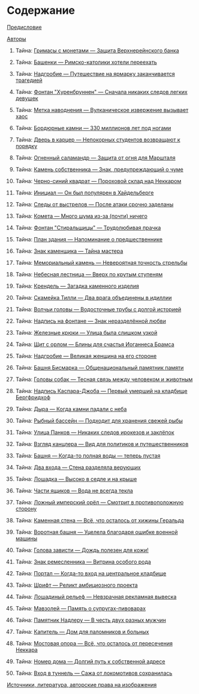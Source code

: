 # Содержание

[Предисловие](./vorwort.md)

[Авторы](./autorinnen.md)

01. Тайна: [Гримасы с монетами — Защита Верхнерейнского банка](./muenzen.md)

02. Тайна: [Башенки — Римско-католики хотели переехать](./tuermchen.md)

03. Тайна: [Надгробие — Путешествие на ярмарку заканчивается трагедией](./grabstein.md)

04. Тайна: [Фонтан "Хуренбруннен" — Сначала никаких следов легких девушек](./hurenbrunnen.md)

05. Тайна: [Метка наводнения — Вулканическое извержение вызывает хаос](./hochwassermarke.md)

06. Тайна: [Бордюрные камни — 330 миллионов лет под ногами](./bordsteinkanten.md)

07. Тайна: [Дверь в карцер — Непокорных студентов возвращают к порядку](./karzertuer.md)

08. Тайна: [Огненный саламандр — Защита от огня для Маршталя](./feuersalamander.md)

09. Тайна: [Камень собственника — Знак, предупреждающий о чуме](./bezitzstein.md)

10. Тайна: [Черно-синий квадрат — Пороховой склад над Неккаром](./viereck.md)

11. Тайна: [Инициал — Он был популярен в Хайдельберге](./initialen.md)

12. Тайна: [Следы от выстрелов — После атаки срочно заделаны](./einschussloecher.md)

13. Тайна: [Комета — Много шума из-за (почти) ничего](./komet.md)

14. Тайна: [Фонтан "Стиральщицы" — Трудолюбивая прачка](./waescherinnen-brunnen.md)

15. Тайна: [План здания — Напоминание о предшественнике](./grundriss.md)

16. Тайна: [Знак каменщика — Тайна мастера](./steinmetzzeichen.md)

17. Тайна: [Мемориальный камень — Невероятная точность стрельбы](./gedenkstein.md)

18. Тайна: [Небесная лестница — Вверх по крутым ступеням](./himmelsleiter.md)

19. Тайна: [Крендель — Загадка каменного изделия](./brezel.md)

20. Тайна: [Скамейка Тилли — Два врага объединены в идиллии](./tilly-sitzbank.md)

21. Тайна: [Волчьи головы — Водосточные трубы с долгой историей](./wolfskoepfe.md)

22. Тайна: [Надпись на фонтане — Знак неразделённой любви](./brunneninschrift.md)

23. Тайна: [Железные крюки — Улица была слишком узкой](./eisenhaken.md)

24. Тайна: [Щит с орлом — Блины для счастья Иоганнеса Брамса](./adler-schild.md)

25. Тайна: [Надгробие — Великая женщина на его стороне](./grabmal.md)

26. Тайна: [Башня Бисмарка — Общенациональный памятник памяти](./bismarcksaeule.md)

27. Тайна: [Головы собак — Тесная связь между человеком и животным](./hundekoepfe.md)

28. Тайна: [Надпись Каспара-Джоба — Первый умерший на кладбище Бергфридхоф](./kaspar.md)

29. Тайна: [Дыра — Когда камни падали с неба](./loch.md)

30. Тайна: [Рыбный бассейн — Подходит для хранения свежей рыбы](./fischbecken.md)

31. Тайна: [Улица Панков — Никаких следов ирокезов и заклёпок](./punkerstrasse.md)

32. Тайна: [Взгляд канцлера — Вид для политиков и путешественников](./kanzlerblick.md)

33. Тайна: [Башня — Когда-то полная воды — теперь пустая](./turm.md)

34. Тайна: [Два входа — Стена разделяла верующих](./zwei-eingaenge.md)

35. Тайна: [Лошадка — Высоко в седле и на крыше](./pferdchen.md)

36. Тайна: [Части ящиков — Вода не всегда текла](./teilkisten.md)

37. Тайна: [Ложный имперский орёл — Смотрит в противоположную сторону](./reichsadler.md)

38. Тайна: [Каменная стена — Всё, что осталось от хижины Геральда](./steinmauer.md)

39. Тайна: [Воротная башня — Уцелела благодаря ошибке военной машины](./torturm.md)

40. Тайна: [Голова зависти — Дождь полезен для кожи!](./neidkopf.md)

41. Тайна: [Знак ремесленника — Витрина особого рода](./handwerkerzeichen.md)

42. Тайна: [Портал — Когда-то вход на центральное кладбище](./portal.md)

43. Тайна: [Шрифт — Реликт амбициозного проекта](./setzkasten.md)

44. Тайна: [Лошадиный рельеф — Невзрачная рекламная вывеска](./pferderelief.md)

45. Тайна: [Мавзолей — Память о супругах-пивоварах](./mausoleum.md)

46. Тайна: [Памятник Надлеру — В честь двух разных мужчин](./nadler-denkmal.md)

47. Тайна: [Капитель — Дом для паломников и больных](./schlussstein.md)

48. Тайна: [Мостовая опора — Всё, что осталось от пересечения Неккара](./brueckenkopf.md)

49. Тайна: [Номер дома — Долгий путь к собственной адресе](./hausnummer.md)

50. Тайна: [Вход в туннель — Сажа от локомотивов сохранилась](./tunneleingang.md)

[Источники, литература, авторские права на изображения](./quellen.md)

